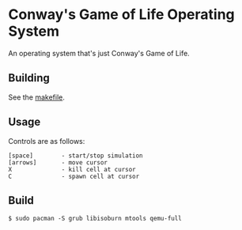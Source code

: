 # Conway's Game of Life Operating System
An operating system that's just Conway's Game of Life.

## Building
See the [makefile](Makefile).

## Usage
Controls are as follows:
```
[space]        - start/stop simulation
[arrows]       - move cursor
X              - kill cell at cursor
C              - spawn cell at cursor
```

## Build
```console
$ sudo pacman -S grub libisoburn mtools qemu-full
```